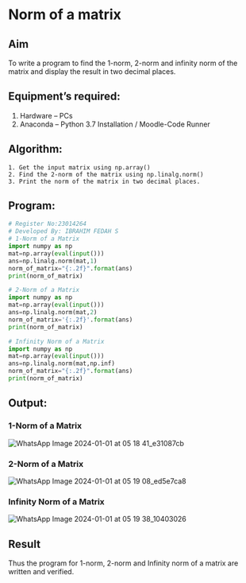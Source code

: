 # Norm of a matrix
## Aim
To write a program to find the 1-norm, 2-norm and infinity norm of the matrix and display the result in two decimal places.
## Equipment’s required:
1.	Hardware – PCs
2.	Anaconda – Python 3.7 Installation / Moodle-Code Runner
## Algorithm:
	1. Get the input matrix using np.array()   
    2. Find the 2-norm of the matrix using np.linalg.norm()
	3. Print the norm of the matrix in two decimal places.
## Program:
```Python
# Register No:23014264
# Developed By: IBRAHIM FEDAH S
# 1-Norm of a Matrix
import numpy as np
mat=np.array(eval(input()))
ans=np.linalg.norm(mat,1)
norm_of_matrix="{:.2f}".format(ans)
print(norm_of_matrix)

# 2-Norm of a Matrix
import numpy as np
mat=np.array(eval(input()))
ans=np.linalg.norm(mat,2)
norm_of_matrix='{:.2f}'.format(ans)
print(norm_of_matrix)

# Infinity Norm of a Matrix
import numpy as np
mat=np.array(eval(input()))
ans=np.linalg.norm(mat,np.inf)
norm_of_matrix="{:.2f}".format(ans)
print(norm_of_matrix)

```
## Output:
### 1-Norm of a Matrix
![WhatsApp Image 2024-01-01 at 05 18 41_e31087cb](https://github.com/ibrahimfedahs/Norm-of-a-matrix/assets/150319493/3e49123e-20b7-4802-bbe5-cc1aee209762)


### 2-Norm of a Matrix
![WhatsApp Image 2024-01-01 at 05 19 08_ed5e7ca8](https://github.com/ibrahimfedahs/Norm-of-a-matrix/assets/150319493/45d4ac6c-2006-46df-b7d0-80ec378abc6f)


### Infinity Norm of a Matrix
![WhatsApp Image 2024-01-01 at 05 19 38_10403026](https://github.com/ibrahimfedahs/Norm-of-a-matrix/assets/150319493/a861b70a-ee64-4262-8395-92e84a5299ab)


## Result
Thus the program for 1-norm, 2-norm and Infinity norm of a matrix are written and verified.

